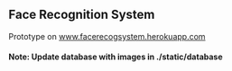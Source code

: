 ## Face Recognition System

Prototype on www.facerecogsystem.herokuapp.com

#### Note: Update database with images in ./static/database


